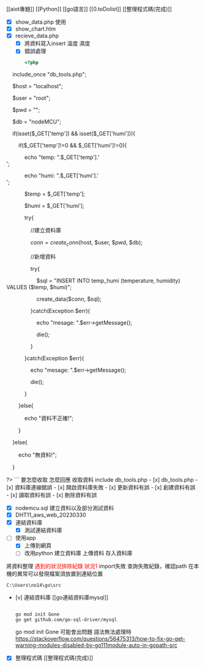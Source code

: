 [[aiot專題]]
[[Python]]
[[go語言]]
[[0.toDolist]]
[[整理程式碼(完成)]]

- [x]  show_data.php
	使用
- [x] show_chart.htm
- [x] recieve_data.php
	- [x] 將資料寫入insert 溫度 濕度
	- [x] 錯誤處理
		```php
		<?php

    include_once "db_tools.php";

  

    $host = "localhost";

    $user = "root";

    $pwd = "";

    $db = "nodeMCU";

  

    if(isset($_GET['temp']) && isset($_GET['humi'])){

        if($_GET['temp']!=0 && $_GET['humi']!=0){

            echo "temp: ".$_GET['temp'].'<br>';

            echo "humi: ".$_GET['humi'].'<br>';

            $temp = $_GET['temp'];

            $humi = $_GET['humi'];

            try{

                //建立資料庫

                $conn = create_conn($host, $user, $pwd, $db);

                //新增資料

                try{

                    $sql = "INSERT INTO temp_humi (temperature, humidity) VALUES ($temp, $humi)";

                    create_data($conn, $sql);

                }catch(Exception $err){

                    echo "mesage: ".$err->getMessage();                

                    die();

                }

            }catch(Exception $err){

                echo "mesage: ".$err->getMessage();                

                die();

            }

        }else{

            echo "資料不正確!";

        }

    }else{

        echo "無資料!";

    }  

  

?>
		```
	要怎麼收取 怎麼回應
	收取資料 include db_tools.php
	- [x] db_tools.php
	- [x] 資料庫連線錯誤
	- [x] 開啟資料庫失敗
	- [x] 更新資料有誤
	- [x] 創建資料有誤
	- [x] 讀取資料有誤
	- [x] 刪除資料有誤
- [x] nodemcu.sql
	建立資料以及部分測試資料
- [x] DHT11_aws_web_20230330
- [x] 連結資料庫
	- [x] 測試連結資料庫
- [ ] 使用app
	- [x] 上傳到網頁
	- [ ] 改用python
建立資料庫
上傳資料
存入資料庫

將資料整理
<font color = red >遇到的狀況排除紀錄</font>
<font color = red >狀況1</font>
import失敗
查詢失敗紀錄，確認path
在本機的異常可以發現檔案須放置到連結位置

```
C:\Users\no14\go\src
```

- [v] 連結資料庫
	[[go連結資料庫mysql]]
	
	```終端機

	go mod init Gone
	go get github.com/go-sql-driver/mysql
	```
	go mod init Gone 可能會出問題
	語法無法處理時
	https://stackoverflow.com/questions/56475313/how-to-fix-go-get-warning-modules-disabled-by-go111module-auto-in-gopath-src
- [x] 整理程式碼
[[整理程式碼(完成)]]